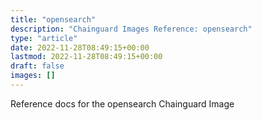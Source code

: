 ```yaml
---
title: "opensearch"
description: "Chainguard Images Reference: opensearch"
type: "article"
date: 2022-11-28T08:49:15+00:00
lastmod: 2022-11-28T08:49:15+00:00
draft: false
images: []
---
```


Reference docs for the opensearch Chainguard Image
